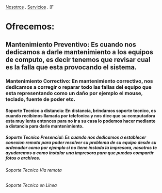[Nosotros](./nosotros.md) . [Servicios](./servicios.md) . [F                                                                               

# Ofrecemos:

## Mantenimiento Preventivo: Es cuando nos dedicamos a darle mantenimiento a los equipos de computo,  es decir tenemos que revisar cual es la falla que esta provocando el sistema. 

### Mantenimiento Correctivo: En mantenimiento correctivo, nos dedicamos a corregir o reparar todo las fallas del equipo que esta representando como un daño por ejemplo el mouse, teclado, fuente de poder etc.

#### Soporte Tecnico a distancia: En distancia, brindamos soporte tecnico, es cuando recibimos llamada por telefonica y nos dice que su computadora esta muy lenta entonces para no ir a su casa lo podemos hacer mediante a distancia para darle mantenimiento.

##### Soporte Tecnico Presencial: Es cuando nos dedicamos a establecer conexion remota para poder resolver su problema de su equipo desde su ordenador como por ejemplo  si no tiene instado la impresora, nosotros te ayudaremos a como instalar una impresora para que puedas compartir fotos o archivos.

###### Soporte Tecnico Via remota 

###### Soporte Tecnico en Linea



